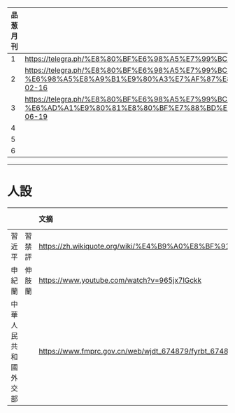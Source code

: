 |品葱月刊||
|:-|:-|
|1|https://telegra.ph/%E8%80%BF%E6%98%A5%E7%99%BC%E8%A8%80-01-18|
|2|https://telegra.ph/%E8%80%BF%E6%98%A5%E7%99%BC%E8%A8%80-%E6%98%A5%E8%A9%B1%E9%80%A3%E7%AF%87%E8%80%BF%E7%A0%B4%E4%B8%8B%E9%99%90-02-16|
|3|https://telegra.ph/%E8%80%BF%E6%98%A5%E7%99%BC%E8%A8%80-%E6%AD%A1%E9%80%81%E8%80%BF%E7%88%BD%E8%BF%8E%E6%96%B0%E5%90%8D%E5%AD%97-06-19|
|4|
|5|
|6|
***
# 人設
|||文摘|2d Cartoon|3d Video|
|:-|:-|:-|:-|:-|
|習近平|習禁評|https://zh.wikiquote.org/wiki/%E4%B9%A0%E8%BF%91%E5%B9%B3||https://www.youtube.com/channel/UCeOivkMKFL_MEZzVluaetKA/videos|
|申紀蘭|伸肢蘭|https://www.youtube.com/watch?v=965jx7lGckk|
|中華人民共和國外交部||https://www.fmprc.gov.cn/web/wjdt_674879/fyrbt_674889/|
